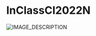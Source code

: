 # InClassCI2022N

![IMAGE_DESCRIPTION](https://github.com/vijina17/InClassCI2022N/blob/main/coverage_rate.png)
